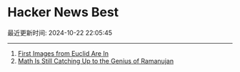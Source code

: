# Hacker News Best

最近更新时间: 2024-10-22 22:05:45

--- 
1. [First Images from Euclid Are In](https://dlmultimedia.esa.int/download/public/videos/2024/10/023/orig-2410_023_AR_EN.mp4) 
2. [Math Is Still Catching Up to the Genius of Ramanujan](https://www.quantamagazine.org/srinivasa-ramanujan-was-a-genius-math-is-still-catching-up-20241021/) 
